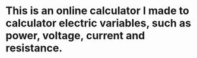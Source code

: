 # This is an online calculator I made to calculator electric variables, such as power, voltage, current and resistance.
